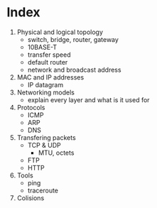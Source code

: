 # Index
1. Physical and logical topology
	- switch, bridge, router, gateway
	- 10BASE-T
	- transfer speed 
	- default router
	- network and broadcast address
2. MAC and IP addresses
	- IP datagram
3. Networking models
	- explain every layer and what is it used for
4. Protocols
	- ICMP
	- ARP
	- DNS
5. Transfering packets
	- TCP & UDP
		- MTU, octets
	- FTP
	- HTTP
6. Tools
	- ping
	- traceroute
7. Colisions
